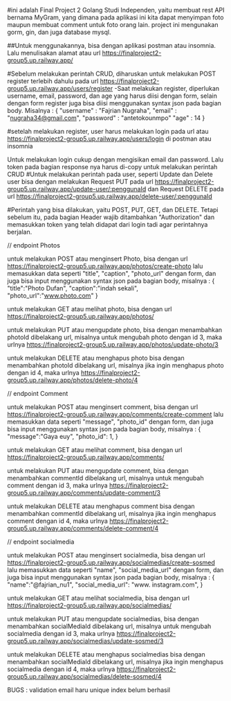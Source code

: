 #ini adalah Final Project 2 Golang Studi Independen, yaitu membuat rest API bernama MyGram, yang dimana pada aplikasi ini kita dapat menyimpan foto maupun membuat comment untuk foto orang lain. project ini mengunakan gorm, gin, dan juga database mysql.

##Untuk menggunakannya, bisa dengan aplikasi postman atau insomnia. Lalu menulisakan alamat atau url https://finalproject2-group5.up.railway.app/

#Sebelum melakukan perintah CRUD, diharuskan untuk melakukan POST register terlebih dahulu pada url https://finalproject2-group5.up.railway.app/users/register
-Saat melakukan register, diperlukan username, email, password, dan age yang harus diisi dengan form,
selain dengan form register juga bisa diisi menggunakan syntax json pada bagian body. Misalnya : 
{ 
    "username" : "Fajrian Nugraha", 
    "email" : "nugraha34@gmail.com", 
    "password" : "antetokounmpo" 
    "age" : 14
}

#setelah melakukan register, user harus melakukan login pada url atau https://finalproject2-group5.up.railway.app/users/login di postman atau insomnia 

Untuk melakukan login cukup dengan mengisikan email dan password. Lalu token pada bagian response nya harus di-copy untuk melakukan perintah CRUD
#Untuk melakukan perintah pada user, seperti Update dan Delete user bisa dengan melakukan Request PUT pada url https://finalproject2-group5.up.railway.app/update-user/:penggunaId
dan Request DELETE pada url https://finalproject2-group5.up.railway.app/delete-user/:penggunaId

#Perintah yang bisa dilakukan, yaitu POST, PUT, GET, dan DELETE. Tetapi sebelum itu, pada bagian Header wajib ditambahkan "Authorization" dan memasukkan token yang telah didapat dari login tadi agar perintahnya berjalan.

// endpoint Photos

untuk melakukan POST atau menginsert Photo, bisa dengan url https://finalproject2-group5.up.railway.app/photos/create-photo lalu memasukkan data seperti "title", "caption", "photo_url" dengan form, 
dan juga bisa input menggunakan syntax json pada bagian body, misalnya : 
{
    "title":"Photo Dufan", 
    "caption":"indah sekali", 
    "photo_url":"www.photo.com" 
}

untuk melakukan GET atau melihat photo, bisa dengan url https://finalproject2-group5.up.railway.app/photos/

untuk melakukan PUT atau mengupdate photo, bisa dengan menambahkan photoId dibelakang url, misalnya untuk mengubah photo dengan id 3, maka urlnya https://finalproject2-group5.up.railway.app/photos/update-photo/3

untuk melakukan DELETE atau menghapus photo bisa dengan menambahkan photoId dibelakang url, misalnya jika ingin menghapus photo dengan id 4, maka urlnya https://finalproject2-group5.up.railway.app/photos/delete-photo/4


// endpoint Comment

untuk melakukan POST atau menginsert comment, bisa dengan url https://finalproject2-group5.up.railway.app/comments/create-comment lalu memasukkan data seperti "message", "photo_id" dengan form, 
dan juga bisa input menggunakan syntax json pada bagian body, misalnya : 
{
    "message":"Gaya euy", 
    "photo_id": 1, 
}

untuk melakukan GET atau melihat comment, bisa dengan url https://finalproject2-group5.up.railway.app/comments/

untuk melakukan PUT atau mengupdate comment, bisa dengan menambahkan commentId dibelakang url, misalnya untuk mengubah comment dengan id 3, maka urlnya https://finalproject2-group5.up.railway.app/comments/update-comment/3

untuk melakukan DELETE atau menghapus comment bisa dengan menambahkan commentId dibelakang url, misalnya jika ingin menghapus comment dengan id 4, maka urlnya https://finalproject2-group5.up.railway.app/comments/delete-comment/4


// endpoint socialmedia

untuk melakukan POST atau menginsert  socialmedia, bisa dengan url https://finalproject2-group5.up.railway.app/socialmedias/create-sosmed lalu memasukkan data seperti "name", "social_media_url" dengan form, 
dan juga bisa input menggunakan syntax json pada bagian body, misalnya : 
{
    "name":"@fajrian_nu1", 
    "social_media_url": "www. instagram.com", 
}

untuk melakukan GET atau melihat socialmedia, bisa dengan url https://finalproject2-group5.up.railway.app/socialmedias/

untuk melakukan PUT atau mengupdate socialmedias, bisa dengan menambahkan socialMediaId dibelakang url, misalnya untuk mengubah socialmedia dengan id 3, maka urlnya https://finalproject2-group5.up.railway.app/socialmedias/update-sosmed/3

untuk melakukan DELETE atau menghapus socialmedias bisa dengan menambahkan socialMediaId dibelakang url, misalnya jika ingin menghapus socialmedia dengan id 4, maka urlnya https://finalproject2-group5.up.railway.app/socialmedias/delete-sosmed/4

BUGS :
validation email haru unique index belum berhasil




